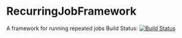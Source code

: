 # RecurringJobFramework
A framework for running repeated jobs
Build Status: [![Build Status](https://dev.azure.com/swarajghosh/DevopsProject1/_apis/build/status/Swaraj85.RecurringJobFramework?branchName=master)](https://dev.azure.com/swarajghosh/DevopsProject1/_build/latest?definitionId=1&branchName=master)
